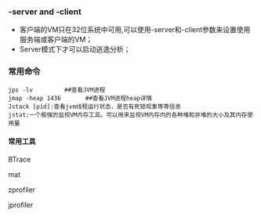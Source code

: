 ### -server and -client

* 客户端的VM只在32位系统中可用,可以使用-server和-client参数来设置使用服务端或客户端的VM；
* Server模式下才可以启动逃逸分析；

### 常用命令

```
jps -lv         ##查看JVM进程
jmap -heap 1436       ##查看JVM进程heap详情
Jstack [pid]:查看jvm线程运行状态，是否有死锁现象等等信息
jstat:一个极强的监视VM内存工具。可以用来监视VM内存内的各种堆和非堆的大小及其内存使用量
```

#### 常用工具

BTrace

mat

zprofiler

jprofiler

